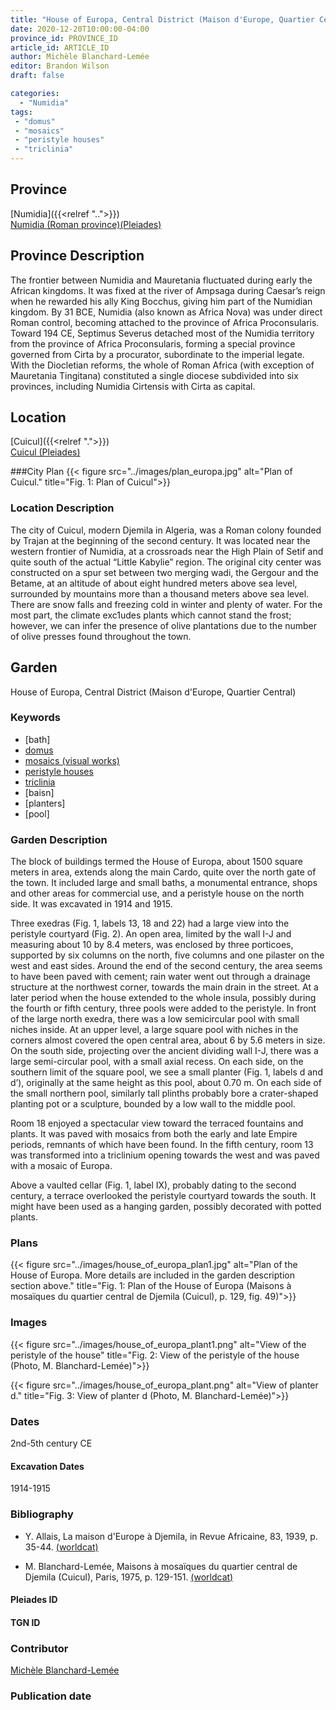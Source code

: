 ```yaml
---
title: "House of Europa, Central District (Maison d'Europe, Quartier Central)"
date: 2020-12-20T10:00:00-04:00
province_id: PROVINCE_ID
article_id: ARTICLE_ID
author: Michèle Blanchard-Lemée
editor: Brandon Wilson
draft: false

categories:
  - "Numidia"
tags:
 - "domus"
 - "mosaics"
 - "peristyle houses"
 - "triclinia"
---
```


## Province

[Numidia]({{<relref "..">}}) \
[Numidia (Roman province)(Pleiades)](https://pleiades.stoa.org/places/981539)

## Province Description

The frontier between Numidia and Mauretania fluctuated during early the African kingdoms. It was fixed at the river of Ampsaga during Caesar’s reign when he rewarded his ally King Bocchus, giving him part of the Numidian kingdom. By 31 BCE, Numidia (also known as Africa Nova) was under direct Roman control, becoming attached to the province of Africa Proconsularis. Toward 194 CE, Septimus Severus detached most of the Numidia territory from the province of Africa Proconsularis, forming a special province governed from Cirta by a procurator, subordinate to the imperial legate. With the Diocletian reforms, the whole of Roman Africa (with exception of Mauretania Tingitana) constituted a single diocese subdivided into six provinces, including Numidia Cirtensis with Cirta as capital.

## Location

[Cuicul]({{<relref ".">}}) \
[Cuicul (Pleiades)](https://pleiades.stoa.org/places/305068)

###City Plan
{{< figure src="../images/plan_europa.jpg" alt="Plan of Cuicul." title="Fig. 1: Plan of Cuicul">}}

### Location Description

The city of Cuicul, modern Djemila in Algeria, was a Roman colony founded by Trajan at the beginning of the second century. It was located near the western frontier of Numidia, at a crossroads near the High Plain of Setif and quite south of the actual “Little Kabylie” region. The original city center was constructed on a spur set between two merging wadi, the Gergour and the Betame, at an altitude of about eight hundred meters above sea level, surrounded by mountains more than a thousand meters above sea level. There are snow falls and freezing cold in winter and plenty of water. For the most part, the climate exc1udes plants which cannot stand the frost; however, we can infer the presence of olive plantations due to the number of olive presses found throughout the town.

<!--## Sublocation-->

<!--### Sublocation Description-->

## Garden

House of Europa, Central District (Maison d'Europe, Quartier Central)

### Keywords
- [bath]
- [domus](http://vocab.getty.edu/page/aat/300005506)
- [mosaics (visual works)](http://vocab.getty.edu/page/aat/300015342)
- [peristyle houses](http://vocab.getty.edu/page/aat/300005452)
- [triclinia](http://vocab.getty.edu/page/aat/300004359)
- [baisn]
- [planters]
- [pool]

### Garden Description

The block of buildings termed the House of Europa, about 1500 square meters in area, extends along the main Cardo, quite over the north gate of the town. It included large and small baths, a monumental entrance, shops and other areas for commercial use, and a peristyle house on the north side. It was excavated in 1914 and 1915.

Three exedras (Fig. 1, labels 13, 18 and 22) had a large view into the peristyle courtyard (Fig. 2). An open area, limited by the wall I-J and measuring about 10 by 8.4 meters, was enclosed by three porticoes, supported by six columns on the north, five columns and one pilaster on the west and east sides. Around the end of the second century, the area seems to have been paved with cement; rain water went out through a drainage structure at the northwest corner, towards the main drain in the street. At a later period when the house extended to the whole insula, possibly during the fourth or fifth century, three pools were added to the peristyle. In front of the large north exedra, there was a low semicircular pool with small niches inside. At an upper level, a large square pool with niches in the corners almost covered the open central area, about 6 by 5.6 meters in size. On the south side, projecting over the ancient dividing wall I-J, there was a large semi-circular pool, with a small axial recess. On each side, on the southern limit of the square pool, we see a small planter (Fig. 1, labels d and d’), originally at the same height as this pool, about 0.70 m. On each side of the small northern pool, similarly tall plinths probably bore a crater-shaped planting pot or a sculpture, bounded by a low wall to the middle pool.

Room 18 enjoyed a spectacular view toward the terraced fountains and plants. It was paved with mosaics from both the early and late Empire periods, remnants of which have been found. In the fifth century, room 13 was transformed into a triclinium opening towards the west and was paved with a mosaic of Europa.

Above a vaulted cellar (Fig. 1, label IX), probably dating to the second century, a terrace overlooked the peristyle courtyard towards the south. It might have been used as a hanging garden, possibly decorated with potted plants.


### Plans

{{< figure src="../images/house_of_europa_plan1.jpg" alt="Plan of the House of Europa. More details are included in the garden description section above." title="Fig. 1: Plan of the House of Europa (Maisons à mosaïques du quartier central de Djemila (Cuicul), p. 129, fig. 49)">}}

### Images
{{< figure src="../images/house_of_europa_plant1.png" alt="View of the peristyle of the house" title="Fig. 2: View of the peristyle of the house (Photo, M. Blanchard-Lemée)">}}

{{< figure src="../images/house_of_europa_plant.png" alt="View of planter d." title="Fig. 3: View of planter d (Photo, M. Blanchard-Lemée)">}}
### Dates

2nd-5th century CE

#### Excavation Dates

1914-1915

### Bibliography

* Y. Allais, La maison d'Europe à Djemila, in Revue Africaine, 83, 1939, p. 35-44. [(worldcat)](http://www.worldcat.org/oclc/758942246)

* M. Blanchard-Lemée, Maisons à mosaïques du quartier central de Djemila (Cuicul), Paris, 1975, p. 129-151. [(worldcat)](http://www.worldcat.org/oclc/461390883)

#### Pleiades ID
<!--
Pleiades entry not yet created - example page below
[278428164](https://pleiades.stoa.org/places/278428164)
-->
#### TGN ID

### Contributor

[Michèle Blanchard-Lemée](https://www.persee.fr/authority/396899)

### Publication date

<!--07 July 2020-->

<!--### Related articles-->

<!-- Links to other related articles. Leave blank for now -->